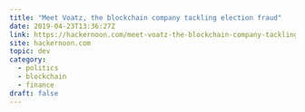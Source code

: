 ```yaml
---
title: "Meet Voatz, the blockchain company tackling election fraud"
date: 2019-04-23T13:36:27Z
link: https://hackernoon.com/meet-voatz-the-blockchain-company-tackling-election-fraud-1c95737138f5?source=rss----3a8144eabfe3---4
site: hackernoon.com
topic: dev
category:
  - politics
  - blockchain
  - finance
draft: false
---
```

